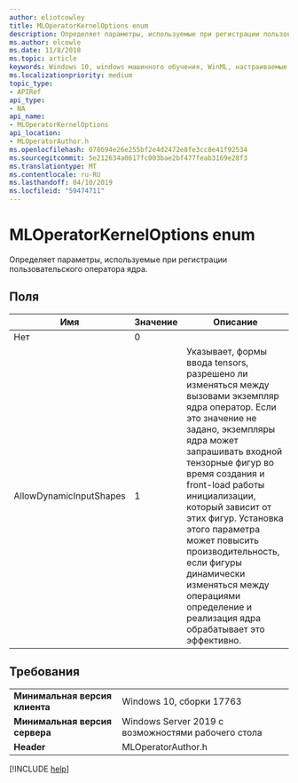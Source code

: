 ```yaml
---
author: eliotcowley
title: MLOperatorKernelOptions enum
description: Определяет параметры, используемые при регистрации пользовательского оператора ядра.
ms.author: elcowle
ms.date: 11/8/2018
ms.topic: article
keywords: Windows 10, windows машинного обучения, WinML, настраиваемые операторы, MLOperatorKernelOptions
ms.localizationpriority: medium
topic_type:
- APIRef
api_type:
- NA
api_name:
- MLOperatorKernelOptions
api_location:
- MLOperatorAuthor.h
ms.openlocfilehash: 078694e26e255bf2e4d2472e8fe3cc8e41f92534
ms.sourcegitcommit: 5e212634a0617fc003bae2bf477feab3169e28f3
ms.translationtype: MT
ms.contentlocale: ru-RU
ms.lasthandoff: 04/10/2019
ms.locfileid: "59474711"
---
```

# <a name="mloperatorkerneloptions-enum"></a>MLOperatorKernelOptions enum

Определяет параметры, используемые при регистрации пользовательского оператора ядра.

## <a name="fields"></a>Поля

| Имя | Значение | Описание |
|------|-------|-------------|
| Нет | 0 | |
| AllowDynamicInputShapes | 1 | Указывает, формы ввода tensors, разрешено ли изменяться между вызовами экземпляр ядра оператор. Если это значение не задано, экземпляры ядра может запрашивать входной тензорные фигур во время создания и front-load работы инициализации, который зависит от этих фигур. Установка этого параметра может повысить производительность, если фигуры динамически изменяться между операциями определение и реализация ядра обрабатывает это эффективно. |

## <a name="requirements"></a>Требования

| | |
|-|-|
| **Минимальная версия клиента** | Windows 10, сборки 17763 |
| **Минимальная версия сервера** | Windows Server 2019 с возможностями рабочего стола |
| **Header** | MLOperatorAuthor.h |

[!INCLUDE [help](../includes/get-help.md)]
